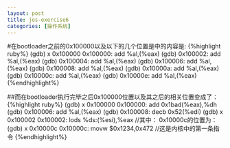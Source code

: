 ```yaml
---
layout: post
title: jos-exercise6
categories: [操作系统]
---
```


#在bootloader之前的0x100000以及以下的几个位置是中的内容是:
{%highlight ruby%}
(gdb) x 0x100000
   0x100000:	add    %al,(%eax)
(gdb) 
   0x100002:	add    %al,(%eax)
(gdb) 
   0x100004:	add    %al,(%eax)
(gdb) 
   0x100006:	add    %al,(%eax)
(gdb) 
   0x100008:	add    %al,(%eax)
(gdb) 
   0x10000a:	add    %al,(%eax)
(gdb) 
   0x10000c:	add    %al,(%eax)
(gdb) 
   0x10000e:	add    %al,(%eax)
{%endhighlight%}

##而在bootloader执行完毕之后0x100000位置以及其之后的相关位置变成了：
{%highlight ruby%}
(gdb) x 0x100000
   0x100000:	add    0x1bad(%eax),%dh
(gdb) 
   0x100006:	add    %al,(%eax)
(gdb) 
   0x100008:	decb   0x52(%edi)
(gdb) x 0x100002
   0x100002:	lods   %ds:(%esi),%eax
//其中：
0x10000c的位置为：
(gdb) x 0x10000c
   0x10000c:	movw   $0x1234,0x472
//这是内核中的第一条指令
{%endhighlight%}
